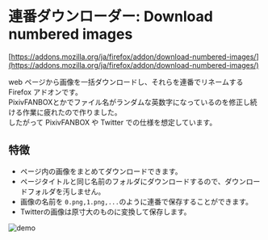 # 連番ダウンローダー: Download numbered images

[https://addons.mozilla.org/ja/firefox/addon/download-numbered-images/](https://addons.mozilla.org/ja/firefox/addon/download-numbered-images/)

web ページから画像を一括ダウンロードし、それらを連番でリネームする Firefox アドオンです。  
PixivFANBOXとかでファイル名がランダムな英数字になっているのを修正し続ける作業に疲れたので作りました。  
したがって PixivFANBOX や Twitter での仕様を想定しています。

## 特徴

- ページ内の画像をまとめてダウンロードできます。
- ページタイトルと同じ名前のフォルダにダウンロードするので、ダウンロードフォルダを汚しません。
- 画像の名前を `0.png,1.png,...`のように連番で保存することができます。
- Twitterの画像は原寸大のものに変換して保存します。

![demo](https://user-images.githubusercontent.com/72956592/159126758-953958e5-72b7-4152-a050-eec3b884dd5b.gif)
